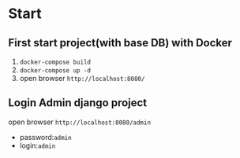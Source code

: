 # Start
## First start project(with base DB) with Docker
1. `docker-compose build`
2. `docker-compose up -d`
3. open browser `http://localhost:8080/`

## Login Admin django project
open browser `http://localhost:8080/admin`
* password:`admin`
* login:`admin`
